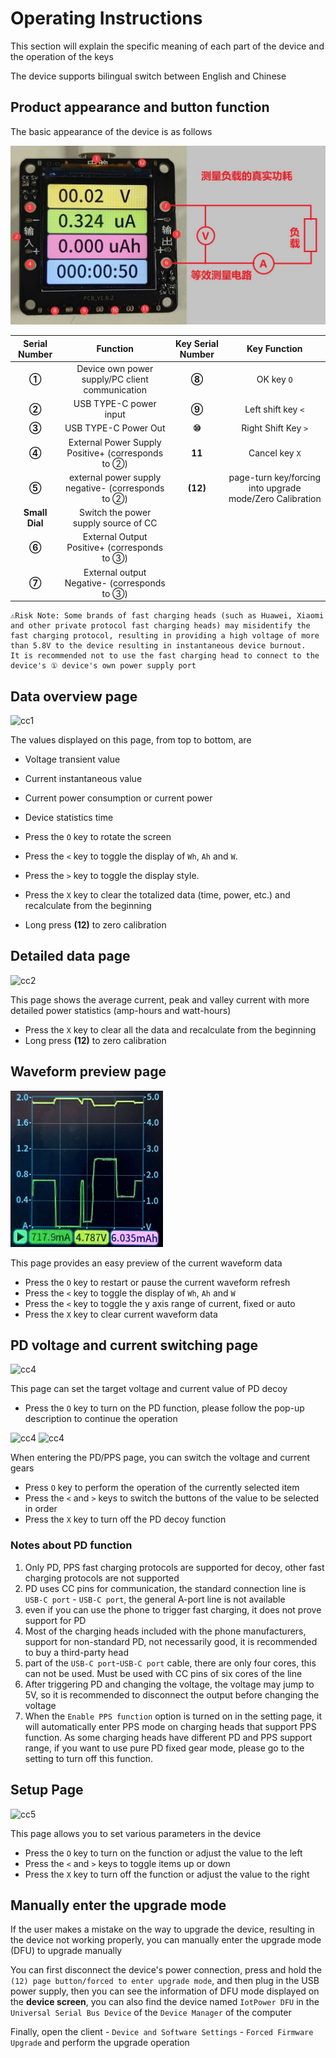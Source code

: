 # Operating Instructions

This section will explain the specific meaning of each part of the device and the operation of the keys

The device supports bilingual switch between English and Chinese

## Product appearance and button function

The basic appearance of the device is as follows

![Device diagram](img/font.jpg)

|Serial Number|Function|Key Serial Number|Key Function|
|:-:|:-:|:-:|:-:|
|**①**|Device own power supply/PC client communication|**⑧**|OK key `O`|
|**②**|USB TYPE-C power input|**⑨**|Left shift key `<`|
|**③**|USB TYPE-C Power Out|**⑩**|Right Shift Key `>`|
|**④**|External Power Supply Positive+ (corresponds to ②)|**11**|Cancel key `X`|
|**⑤**|external power supply negative- (corresponds to ②)|**(12)**|page-turn key/forcing into upgrade mode/Zero Calibration|
|**Small Dial**|Switch the power supply source of CC||
|**⑥**|External Output Positive+ (corresponds to ③)||
|**⑦**|External output Negative- (corresponds to ③)||

```{warning}
⚠Risk Note: Some brands of fast charging heads (such as Huawei, Xiaomi and other private protocol fast charging heads) may misidentify the fast charging protocol, resulting in providing a high voltage of more than 5.8V to the device resulting in instantaneous device burnout.  
It is recommended not to use the fast charging head to connect to the device's ① device's own power supply port
```

## Data overview page

![cc1](img/cc1.png)

The values displayed on this page, from top to bottom, are

- Voltage transient value
- Current instantaneous value
- Current power consumption or current power
- Device statistics time

- Press the `O` key to rotate the screen
- Press the `<` key to toggle the display of `Wh`, `Ah` and `W`.
- Press the `>` key to toggle the display style.
- Press the `X` key to clear the totalized data (time, power, etc.) and recalculate from the beginning
- Long press **(12)** to zero calibration

## Detailed data page

![cc2](img/cc2.png)

This page shows the average current, peak and valley current with more detailed power statistics (amp-hours and watt-hours)

- Press the `X` key to clear all the data and recalculate from the beginning
- Long press **(12)** to zero calibration

## Waveform preview page

![cc3](img/cc3new.png)

This page provides an easy preview of the current waveform data

- Press the `O` key to restart or pause the current waveform refresh
- Press the `<` key to toggle the display of `Wh`, `Ah` and `W`
- Press the `<` key to toggle the y axis range of current, fixed or auto
- Press the `X` key to clear current waveform data

## PD voltage and current switching page

![cc4](img/cc40.png)

This page can set the target voltage and current value of PD decoy

- Press the `O` key to turn on the PD function, please follow the pop-up description to continue the operation

![cc4](img/cc41.png)
![cc4](img/cc42.png)

When entering the PD/PPS page, you can switch the voltage and current gears

- Press `O` key to perform the operation of the currently selected item
- Press the `<` and `>` keys to switch the buttons of the value to be selected in order
- Press the `X` key to turn off the PD decoy function

### Notes about PD function

1. Only PD, PPS fast charging protocols are supported for decoy, other fast charging protocols are not supported
2. PD uses CC pins for communication, the standard connection line is `USB-C port` - `USB-C port`, the general A-port line is not available
3. even if you can use the phone to trigger fast charging, it does not prove support for PD
4. Most of the charging heads included with the phone manufacturers, support for non-standard PD, not necessarily good, it is recommended to buy a third-party head
5. part of the `USB-C port`-`USB-C port` cable, there are only four cores, this can not be used. Must be used with CC pins of six cores of the line
6. After triggering PD and changing the voltage, the voltage may jump to 5V, so it is recommended to disconnect the output before changing the voltage
7. When the `Enable PPS function` option is turned on in the setting page, it will automatically enter PPS mode on charging heads that support PPS function. As some charging heads have different PD and PPS support range, if you want to use pure PD fixed gear mode, please go to the setting to turn off this function.

## Setup Page

![cc5](img/cc5.png)

This page allows you to set various parameters in the device

- Press the `O` key to turn on the function or adjust the value to the left
- Press the `<` and `>` keys to toggle items up or down
- Press the `X` key to turn off the function or adjust the value to the right

## Manually enter the upgrade mode

If the user makes a mistake on the way to upgrade the device, resulting in the device not working properly, you can manually enter the upgrade mode (DFU) to upgrade manually

You can first disconnect the device's power connection, press and hold the `(12) page button/forced to enter upgrade mode`, and then plug in the USB power supply, then you can see the information of DFU mode displayed on the **device screen**, you can also find the device named `IotPower DFU` in the `Universal Serial Bus Device` of the `Device Manager` of the computer

Finally, open the client - `Device and Software Settings` - `Forced Firmware Upgrade` and perform the upgrade operation
